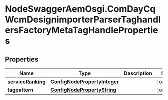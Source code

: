 # NodeSwaggerAemOsgi.ComDayCqWcmDesignimporterParserTaghandlersFactoryMetaTagHandleProperties

## Properties

Name | Type | Description | Notes
------------ | ------------- | ------------- | -------------
**serviceRanking** | [**ConfigNodePropertyInteger**](ConfigNodePropertyInteger.md) |  | [optional] 
**tagpattern** | [**ConfigNodePropertyString**](ConfigNodePropertyString.md) |  | [optional] 


